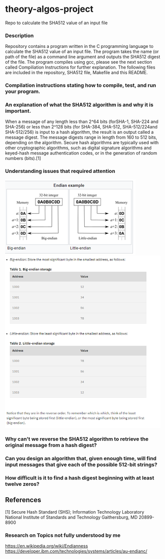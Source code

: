 # theory-algos-project
Repo to calculate the SHA512 value of an input file


   ### Description
   Repository contains a program written in the C programming language to calculate the SHA512 value of an input file. The program takes the name (or path of the file)
   as a command line argument and outputs the SHA512 digest of the file. The program compiles using gcc, please see the next section called Compiliation Instructions for
   further explanation. The following files are included in the repository, SHA512 file, Makefile and this README.


   ### Compilation instructions stating how to compile, test, and run your program.
   
   ### An explanation of what the SHA512 algorithm is and why it is important.
   When a message of any length less than 2^64 bits (forSHA-1, SHA-224 and SHA-256) or less than 2^128 bits (for SHA-384, SHA-512, SHA-512/224and SHA-512/256) is
   input to a hash algorithm, the result is an output called a message digest. The message digests range in length from 160 to 512 bits, depending on the algorithm.
   Secure hash algorithms are typically used with other cryptographic algorithms, such as digital signature algorithms and keyed-hash message authentication codes, or 
   in the generation of random numbers (bits).[1]





   ### Understanding issues that required attention
   
   ![Endian Diagram Wikipedia](images/endianExampleWiki.PNG)
   <br>
   ![Endian Tables IBM](images/endianIBM.PNG)
    
   ### Why can't we reverse the SHA512 algorithm to retrieve the original message from a hash digest?
        
   ### Can you design an algorithm that, given enough time, will find input messages that give each of the possible 512-bit strings?
        
   ### How difficult is it to find a hash digest beginning with at least twelve zeros?

  ## References
  [1] Secure Hash Standard (SHS); Information Technology Laboratory National Institute of Standards and Technology Gaithersburg, MD 20899-8900

  ### Research on Topics not fully understood by me
  https://en.wikipedia.org/wiki/Endianness
  https://developer.ibm.com/technologies/systems/articles/au-endianc/